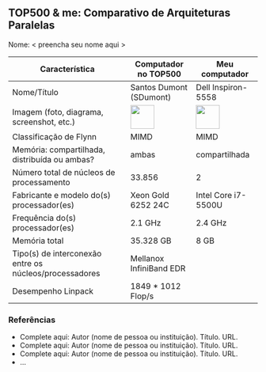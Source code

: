 TOP500 & me: Comparativo de Arquiteturas Paralelas
--------------------------------------------------

Nome: < preencha seu nome aqui >

| Característica                                            | Computador no TOP500  | Meu computador  |
| --------------------------------------------------------- | --------------------- | --------------- |
| Nome/Título                                               |Santos Dumont (SDumont)|Dell Inspiron-5558|
| Imagem (foto, diagrama, screenshot, etc.)                 |<img src="https://s03.video.glbimg.com/x720/6117778.jpg" width="48"> |<img src="https://eastasiaeg.com/content/images/thumbs/0013361_dell-inspiron-5558-core-i3-4005u.jpeg" width="48">|
| Classificação de Flynn                                    |         MIMD          |       MIMD      |
| Memória: compartilhada, distribuída ou ambas?             |         ambas         |  compartilhada  |
| Número total de núcleos de processamento                  |        33.856         |        2        |
| Fabricante e modelo do(s) processador(es)                 |  Xeon Gold 6252 24C   |Intel Core i7-5500U|
| Frequência do(s) processador(es)                          |        2.1 GHz        |      2.4 GHz    |
| Memória total                                             |       35.328 GB       |       8 GB      |
| Tipo(s) de interconexão entre os núcleos/processadores    |Mellanox InfiniBand EDR|                 |
| Desempenho Linpack                                        |  1849 * 1012 Flop/s   |                 |

### Referências
- Complete aqui: Autor (nome de pessoa ou instituição). Título. URL.
- Complete aqui: Autor (nome de pessoa ou instituição). Título. URL.
- Complete aqui: Autor (nome de pessoa ou instituição). Título. URL.
- ...
